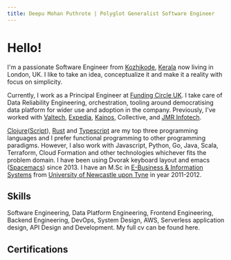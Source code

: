 ```yaml
---
title: Deepu Mohan Puthrote | Polyglot Generalist Software Engineer
---
```


# Hello!

I'm a passionate Software Engineer from
[Kozhikode](https://en.wikipedia.org/wiki/Kozhikode),
[Kerala](https://en.wikipedia.org/wiki/Kerala) now living in London, UK. I like
to take an idea, conceptualize it and make it a reality with focus on
simplicity.

Currently, I work as a Principal Engineer at [Funding Circle
UK](https://fundingcircle.com/uk/). I take care of Data Reliability Engineering,
orchestration, tooling around democratising data platform for wider use and
adoption in the company. Previously, I've worked with
[Valtech](https://www.valtech.com/en-gb/),
[Expedia](https://www.expedia.co.uk/), [Kainos](https://www.kainos.com/),
Collective, and [JMR Infotech](https://jmrinfotech.com/).

[Clojure](https://clojure.org)([Script](https://clojurescript.org)),
[Rust](https://www.rust-lang.org/) and
[Typescript](https://www.typescriptlang.org/) are my top three programming
languages and I prefer functional programming to other programming paradigms.
However, I also work with Javascript, Python, Go, Java, Scala, Terraform, Cloud
Formation and other technologies whichever fits the problem domain. I have been
using Dvorak keyboard layout and emacs ([Spacemacs](https://www.spacemacs.org/))
since 2013. I have an M.Sc in [E-Business & Information
Systems](https://ebusiness.ncl.ac.uk/news/ebusiness/master-ebusiness-information-systems/5/)
from [University of Newcastle upon Tyne](https://www.ncl.ac.uk/) in year
2011-2012.

## Skills
Software Engineering, Data Platform Engineering, Frontend Engineering, Backend
Engineering, DevOps, System Design, AWS, Serverless application design, API
Design and Development. My full cv can be found <BaseUrlLink to="/cv">here</BaseUrlLink>.

## Certifications

<ProfessionalCertifications/>
